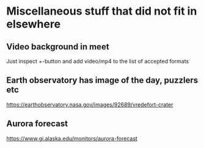 # Miscellaneous stuff that did not fit in elsewhere

## Video background in meet

Just inspect +-button and add video/mp4 to the list of accepted formats

## Earth observatory has image of the day, puzzlers etc

https://earthobservatory.nasa.gov/images/92689/vredefort-crater

## Aurora forecast

https://www.gi.alaska.edu/monitors/aurora-forecast

